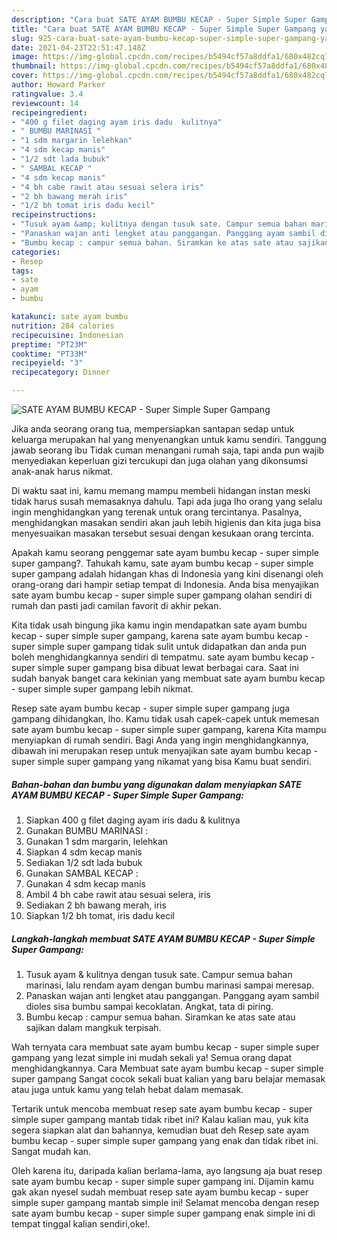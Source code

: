 ```yaml
---
description: "Cara buat SATE AYAM BUMBU KECAP - Super Simple Super Gampang yang nikmat dan Mudah Dibuat"
title: "Cara buat SATE AYAM BUMBU KECAP - Super Simple Super Gampang yang nikmat dan Mudah Dibuat"
slug: 925-cara-buat-sate-ayam-bumbu-kecap-super-simple-super-gampang-yang-nikmat-dan-mudah-dibuat
date: 2021-04-23T22:51:47.148Z
image: https://img-global.cpcdn.com/recipes/b5494cf57a8ddfa1/680x482cq70/sate-ayam-bumbu-kecap-super-simple-super-gampang-foto-resep-utama.jpg
thumbnail: https://img-global.cpcdn.com/recipes/b5494cf57a8ddfa1/680x482cq70/sate-ayam-bumbu-kecap-super-simple-super-gampang-foto-resep-utama.jpg
cover: https://img-global.cpcdn.com/recipes/b5494cf57a8ddfa1/680x482cq70/sate-ayam-bumbu-kecap-super-simple-super-gampang-foto-resep-utama.jpg
author: Howard Parker
ratingvalue: 3.4
reviewcount: 14
recipeingredient:
- "400 g filet daging ayam iris dadu  kulitnya"
- " BUMBU MARINASI "
- "1 sdm margarin lelehkan"
- "4 sdm kecap manis"
- "1/2 sdt lada bubuk"
- " SAMBAL KECAP "
- "4 sdm kecap manis"
- "4 bh cabe rawit atau sesuai selera iris"
- "2 bh bawang merah iris"
- "1/2 bh tomat iris dadu kecil"
recipeinstructions:
- "Tusuk ayam &amp; kulitnya dengan tusuk sate. Campur semua bahan marinasi, lalu rendam ayam dengan bumbu marinasi sampai meresap."
- "Panaskan wajan anti lengket atau panggangan. Panggang ayam sambil dioles sisa bumbu sampai kecoklatan. Angkat, tata di piring."
- "Bumbu kecap : campur semua bahan. Siramkan ke atas sate atau sajikan dalam mangkuk terpisah."
categories:
- Resep
tags:
- sate
- ayam
- bumbu

katakunci: sate ayam bumbu 
nutrition: 284 calories
recipecuisine: Indonesian
preptime: "PT23M"
cooktime: "PT33M"
recipeyield: "3"
recipecategory: Dinner

---
```



![SATE AYAM BUMBU KECAP - Super Simple Super Gampang](https://img-global.cpcdn.com/recipes/b5494cf57a8ddfa1/680x482cq70/sate-ayam-bumbu-kecap-super-simple-super-gampang-foto-resep-utama.jpg)

Jika anda seorang orang tua, mempersiapkan santapan sedap untuk keluarga merupakan hal yang menyenangkan untuk kamu sendiri. Tanggung jawab seorang ibu Tidak cuman menangani rumah saja, tapi anda pun wajib menyediakan keperluan gizi tercukupi dan juga olahan yang dikonsumsi anak-anak harus nikmat.

Di waktu  saat ini, kamu memang mampu membeli hidangan instan meski tidak harus susah memasaknya dahulu. Tapi ada juga lho orang yang selalu ingin menghidangkan yang terenak untuk orang tercintanya. Pasalnya, menghidangkan masakan sendiri akan jauh lebih higienis dan kita juga bisa menyesuaikan masakan tersebut sesuai dengan kesukaan orang tercinta. 



Apakah kamu seorang penggemar sate ayam bumbu kecap - super simple super gampang?. Tahukah kamu, sate ayam bumbu kecap - super simple super gampang adalah hidangan khas di Indonesia yang kini disenangi oleh orang-orang dari hampir setiap tempat di Indonesia. Anda bisa menyajikan sate ayam bumbu kecap - super simple super gampang olahan sendiri di rumah dan pasti jadi camilan favorit di akhir pekan.

Kita tidak usah bingung jika kamu ingin mendapatkan sate ayam bumbu kecap - super simple super gampang, karena sate ayam bumbu kecap - super simple super gampang tidak sulit untuk didapatkan dan anda pun boleh menghidangkannya sendiri di tempatmu. sate ayam bumbu kecap - super simple super gampang bisa dibuat lewat berbagai cara. Saat ini sudah banyak banget cara kekinian yang membuat sate ayam bumbu kecap - super simple super gampang lebih nikmat.

Resep sate ayam bumbu kecap - super simple super gampang juga gampang dihidangkan, lho. Kamu tidak usah capek-capek untuk memesan sate ayam bumbu kecap - super simple super gampang, karena Kita mampu menyiapkan di rumah sendiri. Bagi Anda yang ingin menghidangkannya, dibawah ini merupakan resep untuk menyajikan sate ayam bumbu kecap - super simple super gampang yang nikamat yang bisa Kamu buat sendiri.

<!--inarticleads1-->

##### Bahan-bahan dan bumbu yang digunakan dalam menyiapkan SATE AYAM BUMBU KECAP - Super Simple Super Gampang:

1. Siapkan 400 g filet daging ayam iris dadu &amp; kulitnya
1. Gunakan  BUMBU MARINASI :
1. Gunakan 1 sdm margarin, lelehkan
1. Siapkan 4 sdm kecap manis
1. Sediakan 1/2 sdt lada bubuk
1. Gunakan  SAMBAL KECAP :
1. Gunakan 4 sdm kecap manis
1. Ambil 4 bh cabe rawit atau sesuai selera, iris
1. Sediakan 2 bh bawang merah, iris
1. Siapkan 1/2 bh tomat, iris dadu kecil




<!--inarticleads2-->

##### Langkah-langkah membuat SATE AYAM BUMBU KECAP - Super Simple Super Gampang:

1. Tusuk ayam &amp; kulitnya dengan tusuk sate. Campur semua bahan marinasi, lalu rendam ayam dengan bumbu marinasi sampai meresap.
1. Panaskan wajan anti lengket atau panggangan. Panggang ayam sambil dioles sisa bumbu sampai kecoklatan. Angkat, tata di piring.
1. Bumbu kecap : campur semua bahan. Siramkan ke atas sate atau sajikan dalam mangkuk terpisah.




Wah ternyata cara membuat sate ayam bumbu kecap - super simple super gampang yang lezat simple ini mudah sekali ya! Semua orang dapat menghidangkannya. Cara Membuat sate ayam bumbu kecap - super simple super gampang Sangat cocok sekali buat kalian yang baru belajar memasak atau juga untuk kamu yang telah hebat dalam memasak.

Tertarik untuk mencoba membuat resep sate ayam bumbu kecap - super simple super gampang mantab tidak ribet ini? Kalau kalian mau, yuk kita segera siapkan alat dan bahannya, kemudian buat deh Resep sate ayam bumbu kecap - super simple super gampang yang enak dan tidak ribet ini. Sangat mudah kan. 

Oleh karena itu, daripada kalian berlama-lama, ayo langsung aja buat resep sate ayam bumbu kecap - super simple super gampang ini. Dijamin kamu gak akan nyesel sudah membuat resep sate ayam bumbu kecap - super simple super gampang mantab simple ini! Selamat mencoba dengan resep sate ayam bumbu kecap - super simple super gampang enak simple ini di tempat tinggal kalian sendiri,oke!.

